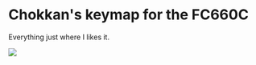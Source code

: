 # Chokkan's keymap for the FC660C

Everything just where I likes it.

![](https://i.imgur.com/fg89nez.jpg)